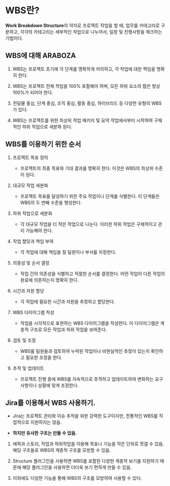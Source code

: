 # WBS란?

**Work Breakdown Structure**의 약자로 프로젝트 작업을 할 때, 업무를 카테고리로 구분하고, 각각의 카테고리는 세부적인 작업으로 나누어서, 일정 및 진행사항을 체크하는 기법이다.

## WBS에 대해 ARABOZA

1. WBS는 프로젝트 초기에 각 단계를 명확하게 저의하고, 각 작업에 대한 책임을 명확히 한다.

2. WBS는 프로젝트 전체 작업을 100% 포함해야 하며, 모든 하위 요소의 합은 항상 100%가 되어야 한다.

3. 전달물 중심, 단계 중심, 조직 중심, 활동 중심, 하이브리드 등 다양한 유형의 WBS가 있다.

4. WBS는 프로젝트를 위한 최상위 작업 패키지 및 요약 작업에서부터 시작하여 구체적인 하위 작업으로 세분화 된다.

## WBS를 이용하기 위한 순서

1. 프로젝트 목표 정의

   - 프로젝트의 최종 목표와 기대 결과를 명확히 한다. 이것은 WBS의 최상위 수준이 된다.

2. 대규모 작업 세분화

   - 프로젝트 목표를 달성하기 위한 주요 작업이나 단계를 식별한다. 이 단계들은 WBS의 두 번째 수준을 형성한다.

3. 하위 작업으로 세분화

   - 각 대규모 작업을 더 작은 작업으로 나눈다. 이러한 하위 작업은 구체적이고 관리 가능해야 한다.

4. 작업 할당과 책임 부여

   - 각 작업에 대해 책임을 질 팀원이나 부서를 지정한다.

5. 의종성 및 순서 결정

   - 작업 간의 의존성을 식별하고 적절한 순서를 결정한다. 어떤 작업이 다른 작업의 완료에 의존하는지 명확히 한다.

6. 시간과 자원 할당

   - 각 작업에 필요한 시간과 자원을 추정하고 할당한다.

7. WBS 다이어그램 작성

   - 작업을 시각적으로 표현하는 WBS 다이어그램을 작성한다. 이 다이어그램은 계층적 구조로 모든 작업과 하위 작업을 보여준다.

8. 검토 및 조정

   - WBS를 팀원들과 검토하여 누락된 작업이나 비현실적인 추정이 있는지 확인하고 필요한 조정을 한다.

9. 추적 및 업데이트

   - 프로젝트 진행 중에 WBS를 지속적으로 추적하고 업데이트하여 변화하는 요구 사항이나 상황에 맞게 조정한다.

## Jira를 이용해서 WBS 사용하기.

- Jira는 프로젝트 관리와 이슈 추적을 위한 강력한 도구이지만, 전통적인 WBS를 직접적으로 지원하지는 않음.

- **하지만 유사한 구조는 만들 수 있음.**

1. 에픽과 스토리, 작업과 하위작업을 이용해 목표나 기능을 작은 단위로 쪼갤 수 있음. 해당 구조들로 WBS의 계층적 구조를 모방할 수 있음.

2. Structure 플러그인을 사용하면 WBS를 포함한 다양한 계층적 보기를 지원하기 때문에 해당 플러그인을 사용하면 더더욱 보기 편하게 만들 수 있음.

3. 이외에도 다양한 기능을 통해 WBS의 구조를 모방하여 사용할 수 있다.
